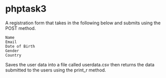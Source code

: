 # phptask3
A registration form that takes in the following below and submits using the POST method.

```
Name
Email
Date of Birth
Gender
Country
```

Saves the user data into a file called userdata.csv then returns the data submitted to the users using the print_r method.
